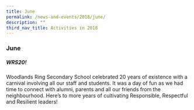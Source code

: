 ```yaml
---
title: June
permalink: /news-and-events/2018/june/
description: ""
third_nav_title: Activities in 2018
---
```

### **June**
##### **WRS20!**
Woodlands Ring Secondary School celebrated 20 years of existence with a carnival involving all our staff and students. It was a day of fun as we had time to connect with alumni, parents and all our friends from the neighbourhood. Here’s to more years of cultivating Responsible, Respectful and Resilient leaders!